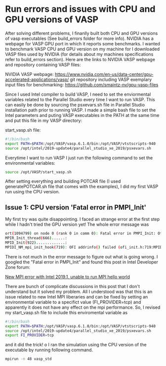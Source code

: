 # Run errors and issues with CPU and GPU versions of VASP

After solving different problems, I finanlly built both CPU and GPU versions of vasp executables (See build_errors folder for more info). NVIDIA has a webpage for VASP GPU port in which it reports some benchmarks. I wanted to benchmark VASP CPU and GPU version on my machine for I downloaded VASP files used by NVIDIA (for details about my machines specifications refer to build_errors section). Here are the links to NVIDIA VASP webpage and repository containing VASP files:

NVIDIA VASP webpage: https://www.nvidia.com/en-us/data-center/gpu-accelerated-applications/vasp/
git repository including VASP exemplary input files for benchmarking: https://github.com/smaintz-nv/gpu-vasp-files

Since I used Intel compiler to build VASP, I need to set the enviormental variables related to the Parallel Studio every time I want to run VASP. This can easily be done by sourcing the psxevars.sh file in Parallel Studio installation path prior to running VASP. I made a simple bash file to set the Intel parameters and puting VASP executables in the PATH at the same time and put this file in my VASP directory:

start_vasp.sh file:

``` bash
#!/bin/bash
export PATH=$PATH:/opt/VASP/vasp.6.1.0/bin:/opt/VASP/vtstscripts-940
source /opt/intel/2019-update4/parallel_studio_xe_2019/psxevars.sh
```

Everytime I want to run VASP I just run the following command to set the environmental variables:

``` bash
source /opt/VASP/start_vasp.sh 
```

After setting everything and building POTCAR file (I used generatePOTCAR.sh file that comes with the examples), I did my first VASP run using the CPU version.

## Issue 1: CPU version 'Fatal error in PMPI_Init'
My first try was quite disappointing. I faced an strange error at the first step while I hadn't tried the GPU version yet! The whole error message was

``` bash
ort(1094799) on node 0 (rank 0 in comm 0): Fatal error in PMPI_Init: Other MPI error, error stack:
MPIR_Init_thread(666)......: 
MPID_Init(922).............: 
MPIDI_NM_mpi_init_hook(719): OFI addrinfo() failed (ofi_init.h:719:MPIDI_NM_mpi_init_hook:No data available)
```

There is not much in the error message to figure out what is going wrong. I googled the "Fatal error in PMPI_Init" and found this post in Intel Developer Zone forum:

[New MPI error with Intel 2019.1, unable to run MPI hello world](https://software.intel.com/en-us/forums/intel-clusters-and-hpc-technology/topic/799716)

There are bunch of complicate discussions in this post that I don't understand but it solved my problem. All I understood was that this is an issue related to new Intel MPI liberaries and can be fixed by setting an environmental variable to a specifict value (FI_PROVIDER=tcp) and apparently it does not have any effect on the mpi performance. So, I revised my start_vasp.sh file to include this enviromental variable as

``` bash
#!/bin/bash
export PATH=$PATH:/opt/VASP/vasp.6.1.0/bin:/opt/VASP/vtstscripts-940
source /opt/intel/2019-update4/parallel_studio_xe_2019/psxevars.sh
export FI_PROVIDER=tcp   
```

and it did the trick! o I ran the simulation using the CPU version of the executable by running following command.

``` bash
mpirun -n 48 vasp_std
```


